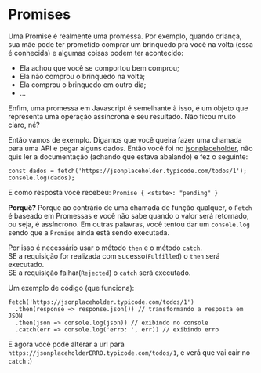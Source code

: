 


# Promises

Uma Promise é realmente uma promessa. Por exemplo, quando criança, sua mãe pode ter prometido comprar um brinquedo pra você na volta (essa é conhecida) e algumas coisas podem ter acontecido:

- Ela achou que você se comportou bem comprou;
- Ela não comprou o brinquedo na volta;
- Ela comprou o brinquedo em outro dia;
- ...

Enfim, uma promessa em Javascript é semelhante à isso, é um objeto que representa uma operação assíncrona e seu resultado. Não ficou muito claro, né?

Então vamos de exemplo. Digamos que você queira fazer uma chamada para uma API e pegar alguns dados. Então você foi no [jsonplaceholder](http://jsonplaceholder.typicode.com/), não quis ler a documentação (achando que estava abalando) e fez o seguinte:

```
const dados = fetch('https://jsonplaceholder.typicode.com/todos/1');
console.log(dados);
```

E como resposta você recebeu: `Promise { <state>: "pending" }`

**Porquê?** Porque ao contrário de uma chamada de função qualquer, o `Fetch` é baseado em Promessas e você não sabe quando o valor será retornado, ou seja, é assíncrono. Em outras palavras, você tentou dar um `console.log` sendo que a `Promise` ainda está sendo executada.

Por isso é necessário usar o método `then` e o método `catch`.  
SE a requisição for realizada com sucesso(`Fulfilled`) o `then` será executado.  
SE a requisição falhar(`Rejected`) o `catch` será executado.

Um exemplo de código (que funciona):

```
fetch('https://jsonplaceholder.typicode.com/todos/1')
  .then(response => response.json()) // transformando a resposta em JSON
  .then(json => console.log(json)) // exibindo no console
  .catch(err => console.log('erro: ', err)) // exibindo erro
```

E agora você pode alterar a url para `https://jsonplaceholderERRO.typicode.com/todos/1`, e verá que vai cair no `catch` :)